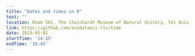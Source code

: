 ```yaml
---
title: "Dates and times in R"
text: ""
location: Room 501, The Steinhardt Museum of Natural History, Tel Aviv
link: https://github.com/ecodatasci-tlv/time
date: 2019-05-01
startTime: '14:15'
endTime: '15:45'
---
```

